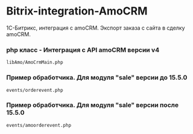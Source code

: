 # Bitrix-integration-AmoCRM
1С-Битрикс, интеграция с amoCRM. Экспорт заказа с сайта в сделку amoCRM.

### php класс - Интеграция с API amoCRM версии v4
```
libAmo/AmoCrmMain.php
```

### Пример обработчика. Для модуля "sale" версии до 15.5.0
```
events/orderevent.php
```

### Пример обработчика. Для модуля "sale" версии после 15.5.0
```
events/amoorderevent.php
```
